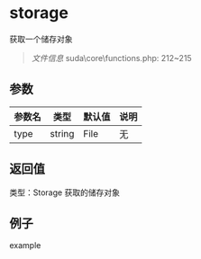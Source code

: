 # storage
获取一个储存对象
> *文件信息* suda\core\functions.php: 212~215

## 参数

| 参数名 | 类型 | 默认值 | 说明 |
|--------|-----|-------|-------|
| type |  string | File | 无 |

## 返回值
类型：Storage
 获取的储存对象

## 例子

example